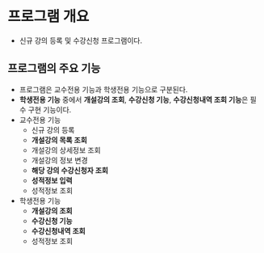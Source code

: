 # 프로그램 개요
- 신규 강의 등록 및 수강신청 프로그램이다.

## 프로그램의 주요 기능
- 프로그램은 교수전용 기능과 학생전용 기능으로 구분된다.
- **학생전용 기능** 중에서 **개설강의 조회**, **수강신청 기능**, **수강신청내역 조회 기능**은 필수 구현 기능이다.
- 교수전용 기능
  + 신규 강의 등록
  + **개설강의 목록 조회**
  + 개설강의 상세정보 조회
  + 개설강의 정보 변경
  + **해당 강의 수강신청자 조회**
  + **성적정보 입력**
  + 성적정보 조회
- 학생전용 기능
  + **개설강의 조회**
  + **수강신청 기능**
  + **수강신청내역 조회**
  + 성적정보 조회


